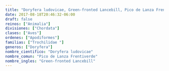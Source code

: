 ```yaml
---
title: "Doryfera ludovicae, Green-fronted Lancebill, Pico de Lanza Frentiverde"
date: 2017-08-18T20:46:32-06:00
draft: false
reinos: ["Animalia"]
divisiones: ["Chordata"]
clases: ["Aves"]
ordenes: ["Apodiformes"]
familias: ["Trochilidae "]
generos: ["Doryfera"]
nombre_cientifico: "Doryfera ludovicae"
nombre_comun: "Pico de Lanza Frentiverde"
nombre_ingles: "Green-fronted Lancebill"
---
```

